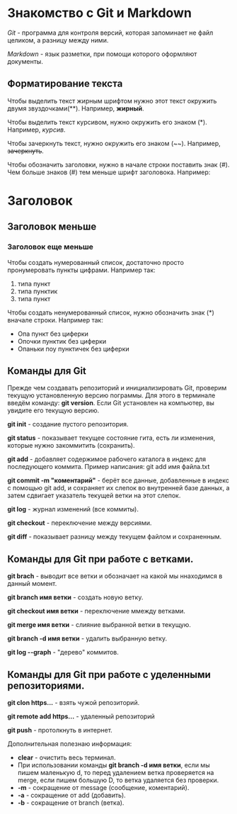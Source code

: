 # Знакомство с Git и Markdown

*Git* - программа для контроля версий, которая запоминает не файл целиком, а разницу между ними.

*Markdown* - язык разметки, при помощи которого оформляют документы.

## Форматирование текста

Чтобы выделить текст жирным шрифтом нужно этот текст окружить двумя звуздочками(**). Например, **жирный**.

Чтобы выделить текст курсивом, нужно окружить его знаком (*). Например, *курсив*.

Чтобы зачеркнуть текст, нужно окружить его знаком (~~). Например, ~~зачеркнуть~~.

Чтобы обозначить заголовки, нужно в начале строки поставить знак (#). Чем больше знаков (#) тем меньше шрифт заголовока. Например:
# Заголовок
## Заголовок меньше
### Заголовок еще меньше

Чтобы создать нумерованный список, достаточно просто пронумеровать пункты цифрами. Например так:
1. типа пункт
2. типа пунктик
3. типа пункт

Чтобы создать ненумерованный список, нужно обозначить знак (*) вначале строки. Например так:
* Опа пункт без циферки
* Опочки пунктик без циферки
* Опаньки поу пунктичек без циферки

## Команды для Git

Прежде чем создавать репозиторий и инициализировать Git, проверим текущую установленную
версию пограммы. Для этого в терминале введём команду: **git version**. Если Git установлен на компьютер, вы увидите его текущую версию.

**git init** - создание пустого репозитория.

**git status** - показывает текущее состояние гита, есть
ли изменения, которые нужно закоммитить
(сохранить).

**git add** - добавляет содержимое рабочего каталога
в индекс для последующего коммита. Пример написания: git add имя файла.txt

**git commit -m "коментарий"** - берёт все данные, добавленные в индекс с помощью git add, и сохраняет их слепок во внутренней базе данных, а затем сдвигает указатель текущей ветки на этот слепок.

**git log** - журнал изменений (все коммиты).

**git checkout** - переключение между версиями.

**git diff** - показывает разницу между текущем файлом и сохраненным.

## Команды для Git при работе с ветками.

**git brach** - выводит все ветки и обозначает на какой мы ннаходимся в данный момент.

**git branch имя ветки** - создать новую ветку.

**git checkout имя ветки** - переключение ммежду ветками.

**git merge имя ветки** - слияние выбранной ветки в текущую.

**git branch -d имя ветки** - удалить выбранную ветку.

**git log --graph** - "дерево" коммитов.

## Команды для Git при работе с уделенными репозиториями.

**git clon https...** - взять чужой репозиторий.

**git remote add https...** - удаленный репозиторий

**git push** - протолкнуть в интернет.

Дополнительная полезнаю информация: 
* **clear** - очистить весь терминал.
* При использовании команды **git branch -d имя ветки**, если мы пишем маленькую d, то перед удалением ветка проверяется на merge, если пишем большую D, то ветка удаляется без проверки.
* **-m** - сокращение от message (сообщение, коментарий).
* **-а** - сокращение от add (добавить).
* **-b** - сокращение от branch (ветка).